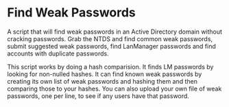 # Find Weak Passwords
A script that will find weak passwords in an Active Directory domain without cracking passwords. Grab the NTDS and find common weak passwords, submit suggested weak passwords, find LanManager passwords and find accounts with duplicate passwords.

This script works by doing a hash comparision. It finds LM passwords by looking for non-nulled hashes. It can find known weak passwords by creating its own list of weak passwords and hashing them and then comparing those to your hashes. You can also upload your own file of weak passwords, one per line, to see if any users have that password.
